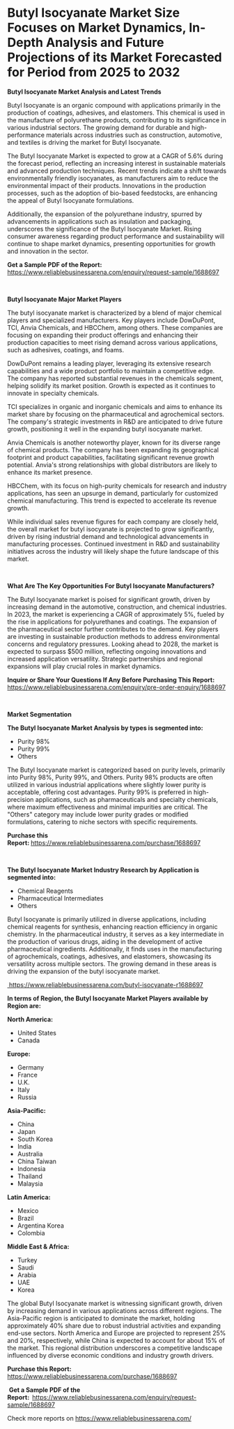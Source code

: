 <p><h1>Butyl Isocyanate Market Size Focuses on Market Dynamics, In-Depth Analysis and Future Projections of its Market Forecasted for Period from 2025 to 2032</h1></p><p><strong>Butyl Isocyanate Market Analysis and Latest Trends</strong></p>
<p><p>Butyl Isocyanate is an organic compound with applications primarily in the production of coatings, adhesives, and elastomers. This chemical is used in the manufacture of polyurethane products, contributing to its significance in various industrial sectors. The growing demand for durable and high-performance materials across industries such as construction, automotive, and textiles is driving the market for Butyl Isocyanate.</p><p>The Butyl Isocyanate Market is expected to grow at a CAGR of 5.6% during the forecast period, reflecting an increasing interest in sustainable materials and advanced production techniques. Recent trends indicate a shift towards environmentally friendly isocyanates, as manufacturers aim to reduce the environmental impact of their products. Innovations in the production processes, such as the adoption of bio-based feedstocks, are enhancing the appeal of Butyl Isocyanate formulations.</p><p>Additionally, the expansion of the polyurethane industry, spurred by advancements in applications such as insulation and packaging, underscores the significance of the Butyl Isocyanate Market. Rising consumer awareness regarding product performance and sustainability will continue to shape market dynamics, presenting opportunities for growth and innovation in the sector.</p></p>
<p><strong>Get a Sample PDF of the Report:&nbsp;</strong> <a href="https://www.reliablebusinessarena.com/enquiry/request-sample/1688697?utm_campaign=3183&utm_medium=2&utm_source=Github&utm_content=ia&utm_term=02042025&utm_id=butyl-isocyanate">https://www.reliablebusinessarena.com/enquiry/request-sample/1688697</a></p>
<p>&nbsp;</p>
<p><strong>Butyl Isocyanate Major Market Players</strong></p>
<p><p>The butyl isocyanate market is characterized by a blend of major chemical players and specialized manufacturers. Key players include DowDuPont, TCI, Anvia Chemicals, and HBCChem, among others. These companies are focusing on expanding their product offerings and enhancing their production capacities to meet rising demand across various applications, such as adhesives, coatings, and foams.</p><p>DowDuPont remains a leading player, leveraging its extensive research capabilities and a wide product portfolio to maintain a competitive edge. The company has reported substantial revenues in the chemicals segment, helping solidify its market position. Growth is expected as it continues to innovate in specialty chemicals.</p><p>TCI specializes in organic and inorganic chemicals and aims to enhance its market share by focusing on the pharmaceutical and agrochemical sectors. The company's strategic investments in R&D are anticipated to drive future growth, positioning it well in the expanding butyl isocyanate market.</p><p>Anvia Chemicals is another noteworthy player, known for its diverse range of chemical products. The company has been expanding its geographical footprint and product capabilities, facilitating significant revenue growth potential. Anvia's strong relationships with global distributors are likely to enhance its market presence.</p><p>HBCChem, with its focus on high-purity chemicals for research and industry applications, has seen an upsurge in demand, particularly for customized chemical manufacturing. This trend is expected to accelerate its revenue growth.</p><p>While individual sales revenue figures for each company are closely held, the overall market for butyl isocyanate is projected to grow significantly, driven by rising industrial demand and technological advancements in manufacturing processes. Continued investment in R&D and sustainability initiatives across the industry will likely shape the future landscape of this market.</p></p>
<p>&nbsp;</p>
<p><strong>What Are The Key Opportunities For Butyl Isocyanate Manufacturers?</strong></p>
<p><p>The Butyl Isocyanate market is poised for significant growth, driven by increasing demand in the automotive, construction, and chemical industries. In 2023, the market is experiencing a CAGR of approximately 5%, fueled by the rise in applications for polyurethanes and coatings. The expansion of the pharmaceutical sector further contributes to the demand. Key players are investing in sustainable production methods to address environmental concerns and regulatory pressures. Looking ahead to 2028, the market is expected to surpass $500 million, reflecting ongoing innovations and increased application versatility. Strategic partnerships and regional expansions will play crucial roles in market dynamics.</p></p>
<p><strong>Inquire or Share Your Questions If Any Before Purchasing This Report:</strong> <a href="https://www.reliablebusinessarena.com/enquiry/pre-order-enquiry/1688697?utm_campaign=3183&utm_medium=2&utm_source=Github&utm_content=ia&utm_term=02042025&utm_id=butyl-isocyanate">https://www.reliablebusinessarena.com/enquiry/pre-order-enquiry/1688697</a></p>
<p>&nbsp;</p>
<p><strong>Market Segmentation</strong></p>
<p><strong>The Butyl Isocyanate Market Analysis by types is segmented into:</strong></p>
<p><ul><li>Purity 98%</li><li>Purity 99%</li><li>Others</li></ul></p>
<p><p>The Butyl Isocyanate market is categorized based on purity levels, primarily into Purity 98%, Purity 99%, and Others. Purity 98% products are often utilized in various industrial applications where slightly lower purity is acceptable, offering cost advantages. Purity 99% is preferred in high-precision applications, such as pharmaceuticals and specialty chemicals, where maximum effectiveness and minimal impurities are critical. The "Others" category may include lower purity grades or modified formulations, catering to niche sectors with specific requirements.</p></p>
<p><strong>Purchase this Report:&nbsp;</strong><a href="https://www.reliablebusinessarena.com/purchase/1688697?utm_campaign=3183&utm_medium=2&utm_source=Github&utm_content=ia&utm_term=02042025&utm_id=butyl-isocyanate">https://www.reliablebusinessarena.com/purchase/1688697</a></p>
<p>&nbsp;</p>
<p><strong>The Butyl Isocyanate Market Industry Research by Application is segmented into:</strong></p>
<p><ul><li>Chemical Reagents</li><li>Pharmaceutical Intermediates</li><li>Others</li></ul></p>
<p><p>Butyl Isocyanate is primarily utilized in diverse applications, including chemical reagents for synthesis, enhancing reaction efficiency in organic chemistry. In the pharmaceutical industry, it serves as a key intermediate in the production of various drugs, aiding in the development of active pharmaceutical ingredients. Additionally, it finds uses in the manufacturing of agrochemicals, coatings, adhesives, and elastomers, showcasing its versatility across multiple sectors. The growing demand in these areas is driving the expansion of the butyl isocyanate market.</p></p>
<p><a href="https://www.reliablebusinessarena.com/butyl-isocyanate-r1688697?utm_campaign=3183&utm_medium=2&utm_source=Github&utm_content=ia&utm_term=02042025&utm_id=butyl-isocyanate">&nbsp;https://www.reliablebusinessarena.com/butyl-isocyanate-r1688697</a></p>
<p><strong>In terms of Region, the Butyl Isocyanate Market Players available by Region are:</strong></p>
<p>
    <p> <strong> North America: </strong>
        <ul>
            <li>United States</li>
            <li>Canada</li>
        </ul>
        </p> 
    <p> <strong> Europe: </strong>
        <ul>
            <li>Germany</li>
            <li>France</li>
            <li>U.K.</li>
            <li>Italy</li>
            <li>Russia</li>
        </ul>
        </p> 
    <p> <strong> Asia-Pacific: </strong>
        <ul>
            <li>China</li>
            <li>Japan</li>
            <li>South Korea</li>
            <li>India</li>
            <li>Australia</li>
            <li>China Taiwan</li>
            <li>Indonesia</li>
            <li>Thailand</li>
            <li>Malaysia</li>
        </ul>
        </p> 
    <p> <strong> Latin America: </strong>
        <ul>
            <li>Mexico</li>
            <li>Brazil</li>
            <li>Argentina Korea</li>
            <li>Colombia</li>
        </ul>
        </p> 
    <p> <strong> Middle East & Africa: </strong>
        <ul>
            <li>Turkey</li>
            <li>Saudi</li>
            <li>Arabia</li>
            <li>UAE</li>
            <li>Korea</li>
        </ul>
    </p>
    </p>
<p><p>The global Butyl Isocyanate market is witnessing significant growth, driven by increasing demand in various applications across different regions. The Asia-Pacific region is anticipated to dominate the market, holding approximately 40% share due to robust industrial activities and expanding end-use sectors. North America and Europe are projected to represent 25% and 20%, respectively, while China is expected to account for about 15% of the market. This regional distribution underscores a competitive landscape influenced by diverse economic conditions and industry growth drivers.</p></p>
<p><strong>Purchase this Report: </strong><a href="https://www.reliablebusinessarena.com/purchase/1688697?utm_campaign=3183&utm_medium=2&utm_source=Github&utm_content=ia&utm_term=02042025&utm_id=butyl-isocyanate">https://www.reliablebusinessarena.com/purchase/1688697</a></p>
<p>&nbsp;<strong>Get a Sample PDF of the Report:&nbsp;&nbsp;</strong><a href="https://www.reliablebusinessarena.com/enquiry/request-sample/1688697?utm_campaign=3183&utm_medium=2&utm_source=Github&utm_content=ia&utm_term=02042025&utm_id=butyl-isocyanate">https://www.reliablebusinessarena.com/enquiry/request-sample/1688697</a></p>
<p><strong></strong></p>
<p>Check more reports on <a href="https://www.reliablebusinessarena.com/?utm_campaign=3183&utm_medium=2&utm_source=Github&utm_content=ia&utm_term=02042025&utm_id=butyl-isocyanate">https://www.reliablebusinessarena.com/</a></p>